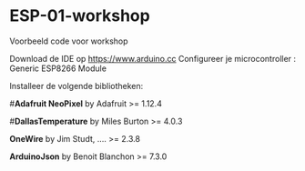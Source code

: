 # ESP-01-workshop
Voorbeeld code voor workshop

Download de IDE op https://www.arduino.cc
Configureer je microcontroller : Generic ESP8266 Module

Installeer de volgende bibliotheken:

#**Adafruit NeoPixel** by Adafruit >= 1.12.4

#**DallasTemperature** by Miles Burton >= 4.0.3

**OneWire** by Jim Studt, .... >= 2.3.8

**ArduinoJson** by Benoit Blanchon >= 7.3.0

